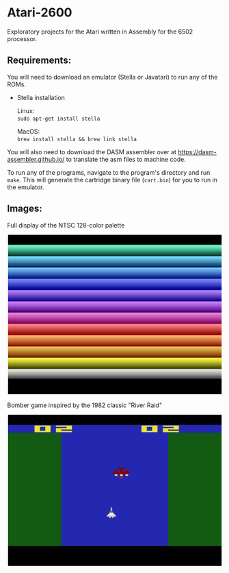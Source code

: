 # Atari-2600
Exploratory projects for the Atari written in Assembly for the 6502 processor.

## Requirements:

You will need to download an emulator (Stella or Javatari) to run any of the ROMs.

- Stella installation

  Linux: </br>
  `sudo apt-get install stella`
  
  MacOS: </br>
  `brew install stella && brew link stella`
  
You will also need to download the DASM assembler over at https://dasm-assembler.github.io/ to translate the asm files to machine code.
  
To run any of the programs, navigate to the program's directory and run `make`. This will generate the cartridge binary file (`cart.bin`) for you to run in the emulator.

## Images:

Full display of the NTSC 128-color palette </br>
<div align="center">
  <img src="https://raw.githubusercontent.com/Chrysippean/atari-2600/master/screenshots/rainbow.png" width="500" />
</div>

Bomber game inspired by the 1982 classic "River Raid" </br>
<div align="center">
  <img src="https://raw.githubusercontent.com/Chrysippean/atari-2600/master/screenshots/bomber.png" width="500" />
</div>
